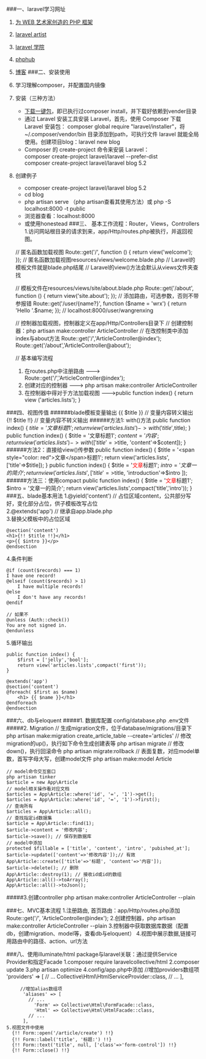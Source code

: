###一、laravel学习网址
1. [为 WEB 艺术家创造的 PHP 框架](http://www.golaravel.com/)
2. [laravel artist](https://laravist.com/)
3. [laravel 学院](http://laravelacademy.org/)
4. [phphub](https://phphub.org/)
5. [博客](https://jellybool.com)
###二、安装使用
1. 学习理解composer，并配置国内镜像
2. 安装（三种方法）
   + [下载一键包](http://www.golaravel.com/download/)，即已执行过composer install，并下载好依赖到vender目录
   + 通过 Laravel 安装工具安装 Laravel，首先，使用 Composer 下载 Laravel 安装包：
	composer global require "laravel/installer"，将 ~/.composer/vendor/bin 目录添加到path，可执行文件 laravel 就能全局使用。创建项目blog：laravel new blog
   + Composer 的 create-project 命令来安装 Laravel：  
	composer create-project laravel/laravel --prefer-dist  
	composer create-project laravel/laravel blog 5.2
3. 创建例子
   + composer create-project laravel/laravel blog 5.2
   + cd blog
   + php artisan serve （php artisan查看其使用方法）或 php -S localhost:8000 -t public
   + 浏览器查看：localhost:8000
   + 或使用honestead
###三、 基本工作流程：Router，Views，Controllers
1.访问网站根目录的请求到来，app/Http/routes.php被执行，并返回视图。

	// 匿名函数加载视图
	Route::get('/', function () {
	    return view('welcome');
	});
	// 匿名函数加载视图resources/views/welcome.blade.php
	// Laravel的模板文件就是blade.php结尾
	// Laravel的view()方法会默认从views文件夹查找

	// 模板文件在resources/views/site/about.blade.php
	Route::get('/about', function () {
	    return view('site.about');
	});
	// 添加路由，可选参数，否则不带参报错
	Route::get('/user/{name?}', function ($name = 'wrx') {
	    return 'Hello '.$name;
	});
	// localhost:8000/user/wangrenxing

	// 控制器加载视图，控制器定义在app/Http/Controllers目录下
	// 创建控制器：php artisan make:controller ArticleController 
	// 在改控制类中添加index与about方法
	Route::get('/','ArticleController@index');
	Route::get('/about','ArticleController@about');
	
	// 基本编写流程
	1. 在routes.php中注册路由 ---> Route::get('/','ArticleController@index');
	2. 创建对应的控制器 ---> php artisan make:controller ArticleController
	3. 在控制器中得对于方法加载视图 --->public function index() { return view ('articles.lists'); }

###四、视图传值
######blade模板变量输出
	{{ $title }} // 变量内容转义输出
	{!! $title !!} // 变量内容不转义输出
######方法1: with()方法
	public function index() {
        $title = '文章标题1';
        return view('articles.lists')->with('title',$title);
    }
	public function index() {
        $title = '文章标题1';
		$content = '内容';
        return view('articles.lists')->with(['title'=>$title, 'content'=>$cotent]);
    }
######方法2：直接给view()传参数
	public function index() {
        $title = '<span style="color: red">文章</span>标题1';
        return view('articles.lists',['title'=>$title]);
    }
	public function index() {
        $title = '<span style="color: red">文章</span>标题1';
        $intro = '文章一的简介';
        return view('articles.lists',[
			'title'=>$title,
			'introduction'=>$intro
			]);
######方法三：使用compact
	public function index() {
        $title = '<span style="color: red">文章</span>标题1';
        $intro = '文章一的简介';
        return view('articles.lists',compact('title','intro'));
    }
###五、blade基本用法
1.@yield('content') // 占位区域content，公共部分写好，变化部分占位，供子模板改写占位  
2.@extends('app') // 继承自app.blade.php  
3.替换父模板中的占位区域  

	@section('content')
	<h1>{!! $title !!}</h1>
	<p>{{ $intro }}</p>
	@endsection 

4.条件判断

	@if (count($records) === 1)
    I have one record!
	@elseif (count($records) > 1)
	    I have multiple records!
	@else
	    I don't have any records!
	@endif

	// 如果不
	@unless (Auth::check())
    You are not signed in.
	@endunless
	
5.循环输出

	public function index() {
        $first = ['jelly','bool'];
        return view('articles.lists',compact('first'));
    }

	@extends('app')
	@section('content')
	@foreach( $first as $name)
	    <h1> {{ $name }}</h1>
	@endforeach
	@endsection

###六、db与eloquent
#####1. 数据库配置
	config/database.php
	.env文件
#####2. Migration
	// 生成migration文件，位于database/migrations/目录下
	php artisan make:migration create_article_table --create='articles'
	// 修改migration的up()，执行如下命令生成创建表等
	php artisan migrate
	// 修改down()，执行回滚命令
	php artisan migrate:rollback
	// 表面复数，对应model单数，首写字母大写，创建model文件
	php artisan make:model Article

	// model命令交互窗口
	php artisan tinker
	$article = new App\Article
	// model相关操作看对应文档
	$articles = App\Article::where('id', '=', '1')->get();
	$articles = App\Article::where('id', '=', '1')->first();
	// 查询所有
	$articles = App\Article::all();
	// 查找指定id数据集
	$article = App\Article::find(1);
	$article->content = '修改内容';
	$article->save(); // 保存到数据库
	// model中添加
	protected $fillable = ['title', 'content', 'intro', 'pubished_at'];
	$article->update(['content'=>'修改内容']);// 有效
	App\Article::create(['title'=>'标题', 'content'=>'内容']);
	$article->delete(); // 删除
	App\Article::destroy(1); // 接收id或id的数组
	App\Article::all()->toArray();
	App\Article::all()->toJson();
	


#####3.创建controller
	php artisan make:controller ArticleController --plain

###七、MVC基本流程
	1.注册路由, 首页路由：app/Http/routes.php添加Route::get('/', 'ArticleController@index');
	2.创建控制器，php artisan make:controller ArticleController --plain
	3.控制器中获取数据库数据（配置db，创建migration、model等，查看db与eloquent）
	4.视图中展示数据,链接可用路由中的路径、action、url方法

###八、使用illuminate/html
	package与laravel关联：通过提供Service Provider和指定Facade
	1.composer require laravelcollective/html
	2.composer update
    3.php artisan optimize
	4.config/app.php中添加
		//增加providers数组项
		  'providers' => [
		    // ...
		    Collective\Html\HtmlServiceProvider::class,
		    // ...
		  ],
		
		 //增加alias数组项 
		  'aliases' => [
		    // ...
		      'Form' => Collective\Html\FormFacade::class,
		      'Html' => Collective\Html\HtmlFacade::class,
		    // ...
		  ],
	5.视图文件中使用
	  {!! Form::open('/article/create') !!} 
	  {!! Form::label('title', '标题:') !!}
      {!! Form::text('title', null, ['class'=>'form-control']) !!}
	  {!! Form::close() !!}
	
